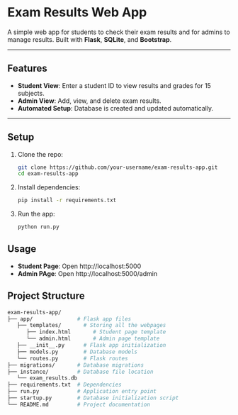 # Exam Results Web App

A simple web app for students to check their exam results and for admins to manage results. Built with **Flask**, **SQLite**, and **Bootstrap**.

---

## Features

- **Student View**: Enter a student ID to view results and grades for 15 subjects.
- **Admin View**: Add, view, and delete exam results.
- **Automated Setup**: Database is created and updated automatically.

---

## Setup

1. Clone the repo:
   ```bash
   git clone https://github.com/your-username/exam-results-app.git
   cd exam-results-app

2. Install dependencies:
   ```bash
   pip install -r requirements.txt

3. Run the app:
   ```bash
   python run.py

## Usage
- **Student Page**: Open http://localhost:5000
- **Admin PAge**: Open http://localhost:5000/admin

## Project Structure
   ```bash
   exam-results-app/
   ├── app/              # Flask app files
      ├── templates/       # Storing all the webpages
         ├── index.html       # Student page template
         └── admin.html       # Admin page template
      ├── __init__.py      # Flask app initialization
      ├── models.py        # Database models
      └── routes.py        # Flask routes
   ├── migrations/       # Database migrations
   ├── instance/         # Database file location
      └── exam_results.db
   ├── requirements.txt  # Dependencies
   ├── run.py            # Application entry point
   ├── startup.py        # Database initialization script
   └── README.md         # Project documentation